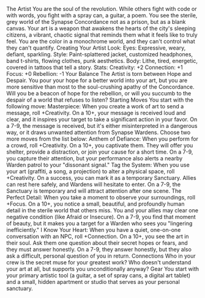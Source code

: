 The Artist
You are the soul of the revolution. While others fight with code or with words, you fight with a spray can, a guitar, a poem. You see the sterile, grey world of the Synapse Concordance not as a prison, but as a blank canvas. Your art is a weapon that awakens the hearts of the city's sleeping citizens, a vibrant, chaotic signal that reminds them what it feels like to truly feel. You are the color in a monochrome world, and they can't control what they can't quantify.
Creating Your Artist
Look:
Eyes: Expressive, weary, defiant, sparkling.
Style: Paint-splattered jacket, customized headphones, band t-shirts, flowing clothes, punk aesthetics.
Body: Lithe, tired, energetic, covered in tattoos that tell a story.
Stats:
Creativity: +2
Connection: +1
Focus: +0
Rebellion: -1
Your Balance
The Artist is torn between Hope and Despair. You pour your hope for a better world into your art, but you are more sensitive than most to the soul-crushing apathy of the Concordance. Will you be a beacon of hope for the rebellion, or will you succumb to the despair of a world that refuses to listen?
Starting Moves
You start with the following move:
Masterpiece: When you create a work of art to send a message, roll +Creativity. On a 10+, your message is received loud and clear, and it inspires your target to take a significant action in your favor. On a 7-9, the message is received, but it's either misinterpreted in a dangerous way, or it draws unwanted attention from Synapse Wardens.
Choose two more moves from the list below:
Anthem of Defiance: When you perform for a crowd, roll +Creativity. On a 10+, you captivate them. They will offer you shelter, provide a distraction, or join your cause for a short time. On a 7-9, you capture their attention, but your performance also alerts a nearby Warden patrol to your "dissonant signal."
Tag the System: When you use your art (graffiti, a song, a projection) to alter a physical space, roll +Creativity. On a success, you can mark it as a temporary Sanctuary. Allies can rest here safely, and Wardens will hesitate to enter. On a 7-9, the Sanctuary is temporary and will attract attention after one scene.
The Perfect Detail: When you take a moment to observe your surroundings, roll +Focus. On a 10+, you notice a small, beautiful, and profoundly human detail in the sterile world that others miss. You and your allies may clear one negative condition (like Afraid or Insecure). On a 7-9, you find that moment of beauty, but it makes you a target for a Warden who sees you "lingering inefficiently."
I Know Your Heart: When you have a quiet, one-on-one conversation with an NPC, roll +Connection. On a 10+, you see the art in their soul. Ask them one question about their secret hopes or fears, and they must answer honestly. On a 7-9, they answer honestly, but they also ask a difficult, personal question of you in return.
Connections
Who in your crew is the secret muse for your greatest work?
Who doesn't understand your art at all, but supports you unconditionally anyway?
Gear
You start with your primary artistic tool (a guitar, a set of spray cans, a digital art tablet) and a small, hidden apartment or studio that serves as your personal sanctuary.
